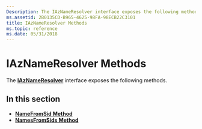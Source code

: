 ```yaml
---
Description: The IAzNameResolver interface exposes the following methods.
ms.assetid: 2B0135CD-B965-4625-98FA-98ECB22C3101
title: IAzNameResolver Methods
ms.topic: reference
ms.date: 05/31/2018
---
```


# IAzNameResolver Methods

The [**IAzNameResolver**](/windows/desktop/api/Azroles/nn-azroles-iaznameresolver) interface exposes the following methods.

## In this section

-   [**NameFromSid Method**](/windows/desktop/api/Azroles/nf-azroles-iaznameresolver-namefromsid)
-   [**NamesFromSids Method**](/windows/desktop/api/Azroles/nf-azroles-iaznameresolver-namesfromsids)

 

 



